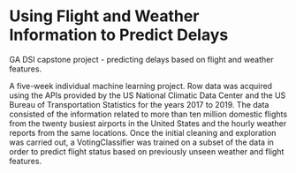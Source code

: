 # Using Flight and Weather Information to Predict Delays
GA DSI capstone project - predicting delays based on flight and weather features.

A five-week individual machine learning project. Row data was acquired using the APIs provided by the US National Climatic Data Center and the US Bureau of Transportation Statistics for the years 2017 to 2019. The data consisted of the information related to more than ten million domestic flights from the twenty busiest airports in the United States and the hourly weather reports from the same locations. Once the initial cleaning and exploration was carried out, a VotingClassifier was trained on a subset of the data in order to predict flight status based on previously unseen weather and flight features.
